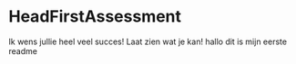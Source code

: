 # HeadFirstAssessment
Ik wens jullie heel veel succes! Laat zien wat je kan!
hallo dit is mijn eerste readme 